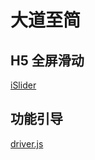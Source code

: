# 大道至简

## H5 全屏滑动

[iSlider](https://github.com/kele527/iSlider)

## 功能引导

[driver.js](https://github.com/kamranahmedse/driver.js)
